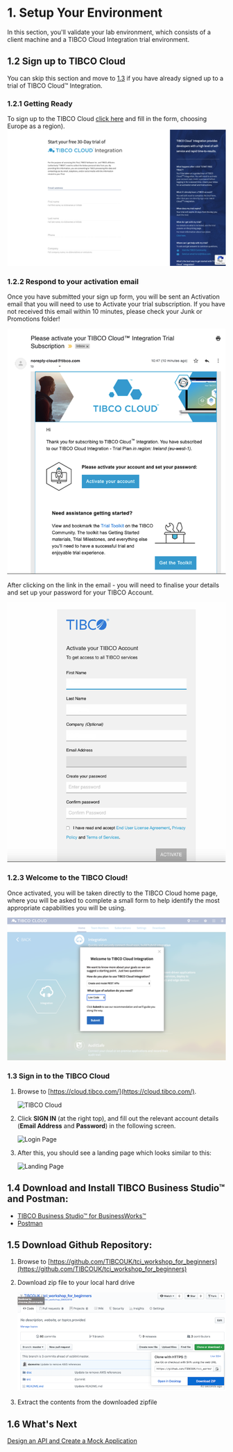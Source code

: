 # 1. Setup Your Environment #

In this section, you'll validate your lab environment, which consists of a client machine and a TIBCO Cloud Integration trial environment.

## 1.2 Sign up to TIBCO Cloud ##
You can skip this section and move to [1.3](#1.3) if you have already signed up to a trial of TIBCO Cloud™ Integration.

### 1.2.1 Getting Ready ###

To sign up to the TIBCO Cloud [click here](https://account.cloud.tibco.com/signup/tci) and fill in the form, choosing Europe as a region). ![SignUpPage](images/SignUpPage.png)

### 1.2.2 Respond to your activation email

Once you have submitted your sign up form, you will be sent an Activation email that you will need to use to Activate your trial subscription. If you have not received this email within 10 minutes, please check your Junk or Promotions folder!

![ActivationEmail](images/ActivationEmail.png)

After clicking on the link in the email - you will need to finalise your details and set up your password for your TIBCO Account.

![ActivateAccount](images/ActivateTIBCOAccount.png)

### 1.2.3 Welcome to the TIBCO Cloud!

Once activated, you will be taken directly to the TIBCO Cloud home page, where you will be asked to complete a small form to help identify the most appropriate capabilities you will be using.

![CloudIntegrationWelcome](images/CloudIntegrationWelcome.png)

### <a name="1.3"></a> 1.3 Sign in to the TIBCO Cloud ###

1. Browse to [https://cloud.tibco.com/](https://cloud.tibco.com/).

    ![TIBCO Cloud](images/tibco_cloud.jpg)
2. Click **SIGN IN** (at the right top), and fill out the relevant account details (**Email Address** and **Password**) in the following screen.

    ![Login Page](images/login.jpg)
3. After this, you should see a landing page which looks similar to this:

    ![Landing Page](images/landing.jpg)

## 1.4 Download and Install TIBCO Business Studio™ and Postman:

* [TIBCO Business Studio™ for BusinessWorks™](https://eu.integration.cloud.tibco.com/download)
* [Postman](https://www.getpostman.com/downloads/)

## 1.5 Download Github Repository:

1. Browse to [https://github.com/TIBCOUK/tci_workshop_for_beginners](https://github.com/TIBCOUK/tci_workshop_for_beginners)

2. Download zip file to your local hard drive

    ![Github Download](images/download_repo.png)

3. Extract the contents from the downloaded zipfile
    
## 1.6 What's Next ##

[Design an API and Create a Mock Application](001.md)
